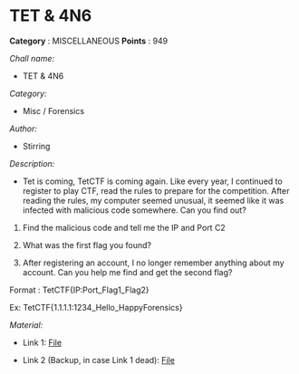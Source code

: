 # TET & 4N6

**Category** : MISCELLANEOUS
**Points** : 949

*Chall name:*
* TET & 4N6
   
*Category:*
* Misc / Forensics

*Author:*
* Stirring

*Description:*
* Tet is coming, TetCTF is coming again. Like every year, I continued to register to play CTF, read the rules to prepare for the competition. After reading the rules, my computer seemed unusual, it seemed like it was infected with malicious code somewhere. Can you find out?

1. Find the malicious code and tell me the IP and Port C2
2. What was the first flag you found?
3. After registering an account, I no longer remember anything about my account. Can you help me find and get the second flag?

Format : TetCTF{IP:Port_Flag1_Flag2}

Ex: TetCTF{1.1.1.1:1234_Hello_HappyForensics}

*Material:*
* Link 1:  [File](https://drive.google.com/file/d/1mLyv0qCC8QUtan-0StWWzpGh3p5g-2k2/view?usp=sharing)
* Link 2 (Backup, in case Link 1 dead): [File](https://www.dropbox.com/scl/fi/hr1zqlbt69ols0wnh4gwg/Challenge.zip?rlkey=6x8dqnenvw4v2lwsdsk4veqxe&dl=0)



